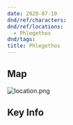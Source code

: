 ```yaml
---
date: 2020-07-10
dnd/ref/characters:
dnd/ref/locations:
  - Phlegethos
dnd/tags:
title: Phlegethos
---
```


## Map

![location.png](/images/dnd/location.png)

## Key Info
